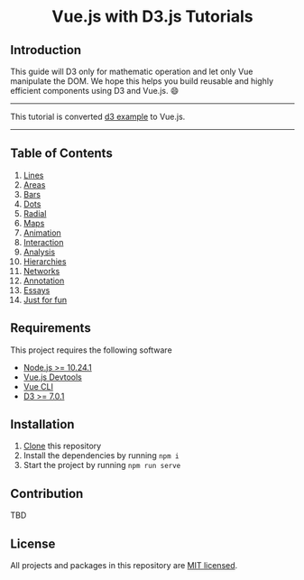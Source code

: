 

<h1 align="center">Vue.js with D3.js Tutorials</h1>

## Introduction

This guide will D3 only for mathematic operation and let only Vue manipulate the DOM. We hope this helps you build reusable and highly efficient components using D3 and Vue.js. 😄

---
This tutorial is converted [d3 example](https://observablehq.com/@d3/gallery) to Vue.js.

---

## Table of Contents
1. [Lines](./src/components/Lines/)
2. [Areas](./src/components/Areas/)
3. [Bars](./src/components/Bars/)
4. [Dots](./src/components/Dots/)
5. [Radial](./src/components/Radial/)
6. [Maps](./src/components/Maps/)
7. [Animation](./src/components/Animation/)
8. [Interaction](./src/components/Interaction/)
9. [Analysis](./src/components/Analysis/)
10. [Hierarchies](./src/components/Hierarchies/)
11. [Networks](./src/components/Networks/)
12. [Annotation](./src/components/Annotation/)
13. [Essays](./src/components/Essays/)
14. [Just for fun](./src/components/JustForFun/)

## Requirements
This project requires the following software

- [Node.js >= 10.24.1](https://nodejs.org/en/)
- [Vue.js Devtools](https://chrome.google.com/webstore/detail/vuejs-devtools/nhdogjmejiglipccpnnnanhbledajbpd/related?hl=ko)
- [Vue CLI](https://cli.vuejs.org/guide/installation.html)
- [D3 >= 7.0.1](https://www.npmjs.com/package/d3)

## Installation

1. [Clone](https://github.com/Seungwoo321/vue-d3-tutorial.git) this repository
2. Install the dependencies by running `npm i`
3. Start the project by running `npm run serve`


## Contribution
TBD


## License

All projects and packages in this repository are [MIT licensed](./LICENSE).